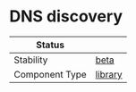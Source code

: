 <!---
Licensed to the Apache Software Foundation (ASF) under one or more contributor license agreements. See the NOTICE
file distributed with this work for additional information regarding copyright ownership. The ASF licenses this file
to You under the Apache License, Version 2.0 (the "License"); you may not use this file except in compliance with the
License. You may obtain a copy of the License at
 *
http://www.apache.org/licenses/LICENSE-2.0
 *
Unless required by applicable law or agreed to in writing, software distributed under the License is distributed on
an "AS IS" BASIS, WITHOUT WARRANTIES OR CONDITIONS OF ANY KIND, either express or implied. See the License for the
specific language governing permissions and limitations under the License.
 --->
# DNS discovery

| Status         |           |
|----------------|-----------|
| Stability      | [beta]    |
| Component Type | [library] |

[beta]:https://github.com/apache/incubator-tuweni/tree/main/docs/index.md#beta
[library]:https://github.com/apache/incubator-tuweni/tree/main/docs/index.md#library